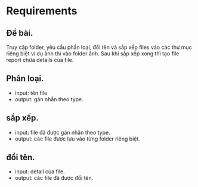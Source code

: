 # Requirements
## Đề bài.
Truy cập folder, yêu cầu phần loại, đổi tên và sắp xếp files váo các thư mục riêng biệt ví dụ ảnh thì vào folder ảnh. Sau khi sắp xếp xong thì tạo file report chứa details của file.

## Phân loại.

- input: tên file
- output: gán nhẵn theo type.

## sắp xếp.

- input: file đã được gán nhãn theo type.
- output: các file được lưu vào từng folder riêng biệt.

## đổi tên.

- input: detail của file.
- output: các file đã được đổi tên.